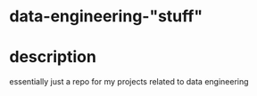 # data-engineering-"stuff"

# description 

essentially just a repo for my projects related to data engineering 
